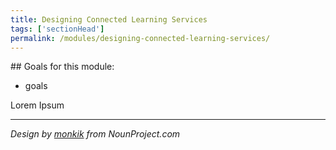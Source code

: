 ```yaml
---
title: Designing Connected Learning Services
tags: ['sectionHead']
permalink: /modules/designing-connected-learning-services/
---
```


<div class="callout objectives" markdown="1"> 
## Goals for this module: 

* goals
</div>

Lorem Ipsum

---

_Design by [monkik](https://thenounproject.com/monkik/) from NounProject.com_

